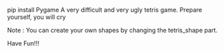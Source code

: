pip install Pygame
A very difficult and very ugly tetris game. Prepare yourself, you will cry

Note : You can create your own shapes by changing the tetris_shape part.

Have Fun!!!
